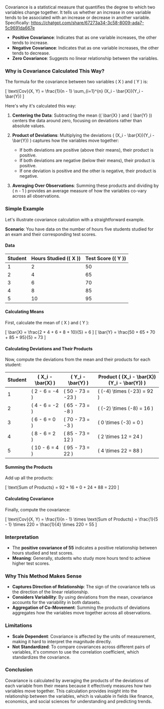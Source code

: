 Covariance is a statistical measure that quantifies the degree to which two variables change together. It tells us whether an increase in one variable tends to be associated with an increase or decrease in another variable. Specifically:
https://chatgpt.com/share/67273a34-3c58-8009-ada7-5c9691da667e
- **Positive Covariance**: Indicates that as one variable increases, the other tends to increase.
- **Negative Covariance**: Indicates that as one variable increases, the other tends to decrease.
- **Zero Covariance**: Suggests no linear relationship between the variables.

### **Why is Covariance Calculated This Way?**

The formula for the covariance between two variables \( X \) and \( Y \) is:

\[
\text{Cov}(X, Y) = \frac{1}{n - 1} \sum_{i=1}^{n} (X_i - \bar{X})(Y_i - \bar{Y})
\]

Here's why it's calculated this way:

1. **Centering the Data**: Subtracting the mean (\( \bar{X} \) and \( \bar{Y} \)) centers the data around zero, focusing on deviations rather than absolute values.

2. **Product of Deviations**: Multiplying the deviations \( (X_i - \bar{X})(Y_i - \bar{Y}) \) captures how the variables move together:
   - If both deviations are positive (above their means), their product is positive.
   - If both deviations are negative (below their means), their product is positive.
   - If one deviation is positive and the other is negative, their product is negative.

3. **Averaging Over Observations**: Summing these products and dividing by \( n - 1 \) provides an average measure of how the variables co-vary across all observations.

### **Simple Example**

Let's illustrate covariance calculation with a straightforward example.

**Scenario**: You have data on the number of hours five students studied for an exam and their corresponding test scores.

#### **Data**

| Student | Hours Studied (\( X \)) | Test Score (\( Y \)) |
|---------|-------------------------|-----------------------|
| 1       | 2                       | 50                    |
| 2       | 4                       | 65                    |
| 3       | 6                       | 70                    |
| 4       | 8                       | 85                    |
| 5       | 10                      | 95                    |

#### **Calculating Means**

First, calculate the mean of \( X \) and \( Y \):

\[
\bar{X} = \frac{2 + 4 + 6 + 8 + 10}{5} = 6
\]
\[
\bar{Y} = \frac{50 + 65 + 70 + 85 + 95}{5} = 73
\]

#### **Calculating Deviations and Their Products**

Now, compute the deviations from the mean and their products for each student:

| Student | \( X_i - \bar{X} \) | \( Y_i - \bar{Y} \) | Product \( (X_i - \bar{X})(Y_i - \bar{Y}) \) |
|---------|----------------------|----------------------|----------------------------------------------|
| 1       | \( 2 - 6 = -4 \)     | \( 50 - 73 = -23 \)  | \( (-4) \times (-23) = 92 \)                |
| 2       | \( 4 - 6 = -2 \)     | \( 65 - 73 = -8 \)   | \( (-2) \times (-8) = 16 \)                 |
| 3       | \( 6 - 6 = 0 \)      | \( 70 - 73 = -3 \)   | \( 0 \times (-3) = 0 \)                     |
| 4       | \( 8 - 6 = 2 \)      | \( 85 - 73 = 12 \)   | \( 2 \times 12 = 24 \)                      |
| 5       | \( 10 - 6 = 4 \)     | \( 95 - 73 = 22 \)   | \( 4 \times 22 = 88 \)                      |

#### **Summing the Products**

Add up all the products:

\[
\text{Sum of Products} = 92 + 16 + 0 + 24 + 88 = 220
\]

#### **Calculating Covariance**

Finally, compute the covariance:

\[
\text{Cov}(X, Y) = \frac{1}{n - 1} \times \text{Sum of Products} = \frac{1}{5 - 1} \times 220 = \frac{1}{4} \times 220 = 55
\]

### **Interpretation**

- The **positive covariance of 55** indicates a positive relationship between hours studied and test scores.
- **Meaning**: Generally, students who study more hours tend to achieve higher test scores.

### **Why This Method Makes Sense**

- **Captures Direction of Relationship**: The sign of the covariance tells us the direction of the linear relationship.
- **Considers Variability**: By using deviations from the mean, covariance accounts for the variability in both datasets.
- **Aggregation of Co-Movement**: Summing the products of deviations aggregates how the variables move together across all observations.

### **Limitations**

- **Scale Dependent**: Covariance is affected by the units of measurement, making it hard to interpret the magnitude directly.
- **Not Standardized**: To compare covariances across different pairs of variables, it's common to use the correlation coefficient, which standardizes the covariance.

### **Conclusion**

Covariance is calculated by averaging the products of the deviations of each variable from their means because it effectively measures how two variables move together. This calculation provides insight into the relationship between the variables, which is valuable in fields like finance, economics, and social sciences for understanding and predicting trends.
